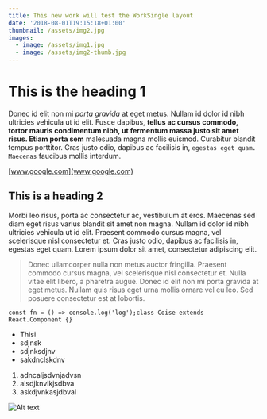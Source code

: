 ```yaml
---
title: This new work will test the WorkSingle layout
date: '2018-08-01T19:15:18+01:00'
thumbnail: /assets/img2.jpg
images:
  - image: /assets/img1.jpg
  - image: /assets/img2-thumb.jpg
---
```

# This is the heading 1

Donec id elit non mi _porta gravida_ at eget metus. Nullam id dolor id nibh ultricies vehicula ut id elit. Fusce dapibus, **tellus ac cursus commodo, tortor mauris condimentum nibh, ut fermentum massa justo sit amet risus. Etiam porta sem** malesuada magna mollis euismod. Curabitur blandit tempus porttitor. Cras justo odio, dapibus ac facilisis in, `egestas eget quam. Maecenas` faucibus mollis interdum.

[www.google.com](www.google.com)



## This is a heading 2

Morbi leo risus, porta ac consectetur ac, vestibulum at eros. Maecenas sed diam eget risus varius blandit sit amet non magna. Nullam id dolor id nibh ultricies vehicula ut id elit. Praesent commodo cursus magna, vel scelerisque nisl consectetur et. Cras justo odio, dapibus ac facilisis in, egestas eget quam. Lorem ipsum dolor sit amet, consectetur adipiscing elit.



> Donec ullamcorper nulla non metus auctor fringilla. Praesent commodo cursus magna, vel scelerisque nisl consectetur et. Nulla vitae elit libero, a pharetra augue. Donec id elit non mi porta gravida at eget metus. Nullam quis risus eget urna mollis ornare vel eu leo. Sed posuere consectetur est at lobortis.

```
const fn = () => console.log('log');class Coise extends React.Component {}
```

* Thisi
* sdjnsk
* sdjnksdjnv
* sakdnclskdnv

1. adncaljsdvnjadvsn
2. alsdjknvlkjsdbva
3. askdjvnkasjdbval

![Alt text](/assets/adidasshoes.jpg)
